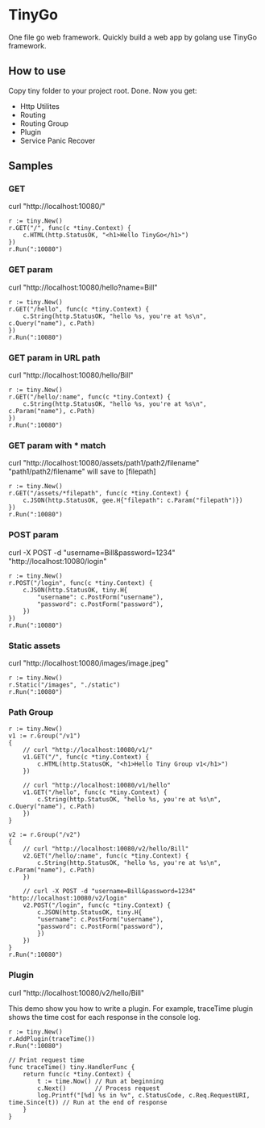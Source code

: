 # TinyGo
One file go web framework. Quickly build a web app by golang use TinyGo framework.

## How to use
Copy tiny folder to your project root. Done. Now you get:
- Http Utilites
- Routing
- Routing Group
- Plugin
- Service Panic Recover

## Samples
### GET
curl "http://localhost:10080/"
```
r := tiny.New()
r.GET("/", func(c *tiny.Context) {
    c.HTML(http.StatusOK, "<h1>Hello TinyGo</h1>")
})
r.Run(":10080")
```
### GET param
curl "http://localhost:10080/hello?name=Bill"
```
r := tiny.New()
r.GET("/hello", func(c *tiny.Context) {
    c.String(http.StatusOK, "hello %s, you're at %s\n", c.Query("name"), c.Path)
})
r.Run(":10080")
```
### GET param in URL path
curl "http://localhost:10080/hello/Bill"
```
r := tiny.New()
r.GET("/hello/:name", func(c *tiny.Context) {
    c.String(http.StatusOK, "hello %s, you're at %s\n", c.Param("name"), c.Path)
})
r.Run(":10080")
```
### GET param with * match
curl "http://localhost:10080/assets/path1/path2/filename"
"path1/path2/filename" will save to [filepath]
```
r := tiny.New()
r.GET("/assets/*filepath", func(c *tiny.Context) {
    c.JSON(http.StatusOK, gee.H{"filepath": c.Param("filepath")})
})
r.Run(":10080")
```
### POST param
curl -X POST -d "username=Bill&password=1234" "http://localhost:10080/login"
```
r := tiny.New()
r.POST("/login", func(c *tiny.Context) {
    c.JSON(http.StatusOK, tiny.H{
        "username": c.PostForm("username"),
        "password": c.PostForm("password"),
    })
})
r.Run(":10080")
```
### Static assets
curl "http://localhost:10080/images/image.jpeg"
```
r := tiny.New()
r.Static("/images", "./static")
r.Run(":10080")
```
### Path Group
```
r := tiny.New()
v1 := r.Group("/v1")
{
    // curl "http://localhost:10080/v1/"
    v1.GET("/", func(c *tiny.Context) {
        c.HTML(http.StatusOK, "<h1>Hello Tiny Group v1</h1>")
    })

    // curl "http://localhost:10080/v1/hello"
    v1.GET("/hello", func(c *tiny.Context) {
        c.String(http.StatusOK, "hello %s, you're at %s\n", c.Query("name"), c.Path)
    })
}

v2 := r.Group("/v2")
{
    // curl "http://localhost:10080/v2/hello/Bill"
    v2.GET("/hello/:name", func(c *tiny.Context) {
        c.String(http.StatusOK, "hello %s, you're at %s\n", c.Param("name"), c.Path)
    })

    // curl -X POST -d "username=Bill&password=1234" "http://localhost:10080/v2/login"
    v2.POST("/login", func(c *tiny.Context) {
        c.JSON(http.StatusOK, tiny.H{
        "username": c.PostForm("username"),
        "password": c.PostForm("password"),
        })
    })
}
r.Run(":10080")
```
### Plugin
curl "http://localhost:10080/v2/hello/Bill"

This demo show you how to write a plugin.
For example, traceTime plugin shows the time cost for each response in the console log.
```
r := tiny.New()
r.AddPlugin(traceTime())
r.Run(":10080")

// Print request time
func traceTime() tiny.HandlerFunc {
    return func(c *tiny.Context) {
        t := time.Now() // Run at beginning
        c.Next()        // Process request
        log.Printf("[%d] %s in %v", c.StatusCode, c.Req.RequestURI, time.Since(t)) // Run at the end of response
    }
}
```
